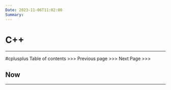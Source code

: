 ```yaml
---
Date: 2023-11-06T11:02:00
Summary:
---
```

# C++
---
#cplusplus 
Table of contents >>> 
Previous page >>> 
Next Page >>>

## Now
---
